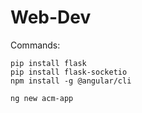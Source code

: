 # Web-Dev


Commands:

```
pip install flask
pip install flask-socketio
npm install -g @angular/cli

ng new acm-app

```
